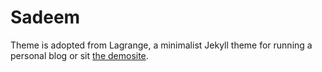 # Sadeem

Theme is adopted from Lagrange, a minimalist Jekyll theme for running a personal blog or sit [the demosite](https://lenpaul.github.io/Lagrange/).

